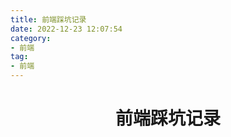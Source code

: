 ```yaml
---
title: 前端踩坑记录
date: 2022-12-23 12:07:54
category:
- 前端
tag:
- 前端
---
```


<!-- more -->
<div align="center"><h1><strong> 前端踩坑记录</strong></h1></div>


